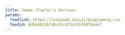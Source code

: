 ```yaml
---
title: James (Taylor's Version)
params:
  feedlink: https://indieweb.social/@capjamesg.rss
  feedid: bdbb6932bfd8c35cdf2c27476078ade7
---
```

